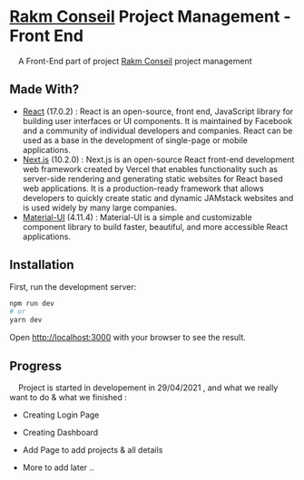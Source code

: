 # [Rakm Conseil] Project Management - Front End


  &nbsp; &nbsp; A Front-End part of project [Rakm Conseil] project management



## Made With?

- [React] (17.0.2) : React is an open-source, front end, JavaScript library for building user interfaces or UI components. It is maintained by Facebook and a community of individual developers and companies. React can be used as a base in the development of single-page or mobile applications.
- [Next.js] (10.2.0) : Next.js is an open-source React front-end development web framework created by Vercel that enables functionality such as server-side rendering and generating static websites for React based web applications. It is a production-ready framework that allows developers to quickly create static and dynamic JAMstack websites and is used widely by many large companies.
- [Material-UI] (4.11.4) : Material-UI is a simple and customizable component library to build faster, beautiful, and more accessible React applications.


## Installation

First, run the development server:

```bash
npm run dev
# or
yarn dev
```

Open [http://localhost:3000](http://localhost:3000) with your browser to see the result.


## Progress
&nbsp; &nbsp; Project is started in developement in 29/04/2021 , and what we really want to do & what we finished : 
+ Creating Login Page
+ Creating Dashboard
+ Add Page to add projects & all details
+ More to add later ..


   [React]: <https://reactjs.org/>
   [Rakm Conseil]: <https://rakm-conseil.com/>
   [Next.js]: <https://nextjs.org/>
   [Material-UI]: <https://material-ui.com/>
